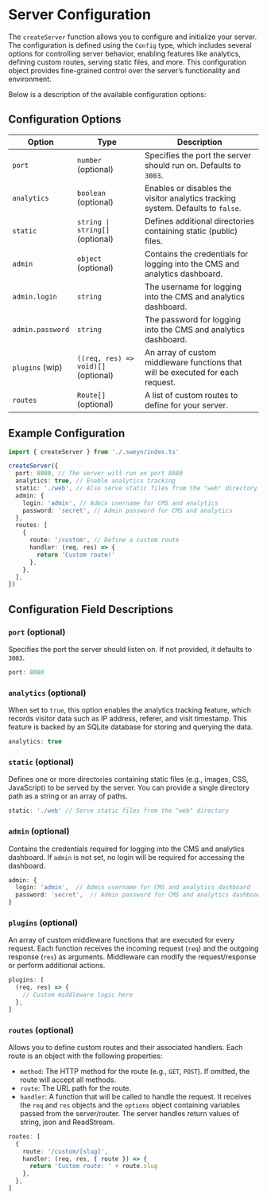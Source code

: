# Server Configuration

The `createServer` function allows you to configure and initialize your server. The configuration is defined using the `Config` type, which includes several options for controlling server behavior, enabling features like analytics, defining custom routes, serving static files, and more. This configuration object provides fine-grained control over the server’s functionality and environment.

Below is a description of the available configuration options:

## Configuration Options

| Option           | Type                                | Description                                                                     |
| ---------------- | ----------------------------------- | ------------------------------------------------------------------------------- |
| `port`           | `number` (optional)                 | Specifies the port the server should run on. Defaults to `3003`.                |
| `analytics`      | `boolean` (optional)                | Enables or disables the visitor analytics tracking system. Defaults to `false`. |
| `static`         | `string \| string[]` (optional)     | Defines additional directories containing static (public) files.                |
| `admin`          | `object` (optional)                 | Contains the credentials for logging into the CMS and analytics dashboard.      |
| `admin.login`    | `string`                            | The username for logging into the CMS and analytics dashboard.                  |
| `admin.password` | `string`                            | The password for logging into the CMS and analytics dashboard.                  |
| `plugins` (wip)  | `((req, res) => void)[]` (optional) | An array of custom middleware functions that will be executed for each request. |
| `routes`         | `Route[]` (optional)                | A list of custom routes to define for your server.                              |

## Example Configuration

```ts
import { createServer } from './.sweyn/index.ts'

createServer({
  port: 8080, // The server will run on port 8080
  analytics: true, // Enable analytics tracking
  static: './web', // Also serve static files from the "web" directory
  admin: {
    login: 'admin', // Admin username for CMS and analytics
    password: 'secret', // Admin password for CMS and analytics
  },
  routes: [
    {
      route: '/custom', // Define a custom route
      handler: (req, res) => {
        return 'Custom route!'
      },
    },
  ],
})
```

## Configuration Field Descriptions

### `port` (optional)

Specifies the port the server should listen on. If not provided, it defaults to `3003`.

```ts
port: 8080
```

### `analytics` (optional)

When set to `true`, this option enables the analytics tracking feature, which records visitor data such as IP address, referer, and visit timestamp. This feature is backed by an SQLite database for storing and querying the data.

```ts
analytics: true
```

### `static` (optional)

Defines one or more directories containing static files (e.g., images, CSS, JavaScript) to be served by the server. You can provide a single directory path as a string or an array of paths.

```ts
static: './web' // Serve static files from the "web" directory
```

### `admin` (optional)

Contains the credentials required for logging into the CMS and analytics dashboard. If `admin` is not set, no login will be required for accessing the dashboard.

```ts
admin: {
  login: 'admin',  // Admin username for CMS and analytics dashboard
  password: 'secret',  // Admin password for CMS and analytics dashboard
}
```

### `plugins` (optional)

An array of custom middleware functions that are executed for every request. Each function receives the incoming request (`req`) and the outgoing response (`res`) as arguments. Middleware can modify the request/response or perform additional actions.

```ts
plugins: [
  (req, res) => {
    // Custom middleware logic here
  },
]
```

### `routes` (optional)

Allows you to define custom routes and their associated handlers. Each route is an object with the following properties:

- `method`: The HTTP method for the route (e.g., `GET`, `POST`). If omitted, the route will accept all methods.
- `route`: The URL path for the route.
- `handler`: A function that will be called to handle the request. It receives the `req` and `res` objects and the `options` object containing variables passed from the server/router. The server handles return values of string, json and ReadStream.

```ts
routes: [
  {
    route: '/custom/[slug]',
    handler: (req, res, { route }) => {
      return 'Custom route: ' + route.slug
    },
  },
]
```
